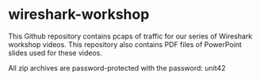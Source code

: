 # wireshark-workshop
This Github repository contains pcaps of traffic for our series of Wireshark workshop videos.
This repository also contains PDF files of PowerPoint slides used for these videos.

All zip archives are password-protected with the password: unit42 

